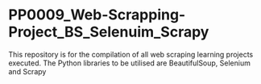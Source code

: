 # PP0009_Web-Scrapping-Project_BS_Selenuim_Scrapy
This repository is for the compilation of all web scraping learning projects executed. The Python libraries to be utilised are BeautifulSoup, Selenium and Scrapy 
